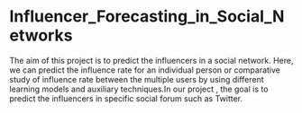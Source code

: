 # Influencer_Forecasting_in_Social_Networks
The aim of this project is to predict the influencers in a social network. Here, we can predict the influence rate for an individual person or comparative study of influence rate between the multiple users by using different learning models and auxiliary techniques.In our project , the goal is to predict the influencers in specific social forum such as Twitter.
